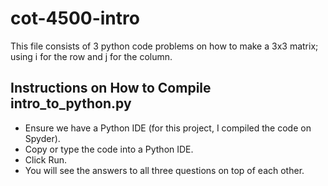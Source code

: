 # cot-4500-intro
This file consists of 3 python code problems on how to make a 3x3 matrix; using i for the row and j for the column.

## Instructions on How to Compile intro_to_python.py
- Ensure we have a Python IDE (for this project, I compiled the code on Spyder).
- Copy or type the code into a Python IDE.
- Click Run.
- You will see the answers to all three questions on top of each other.
